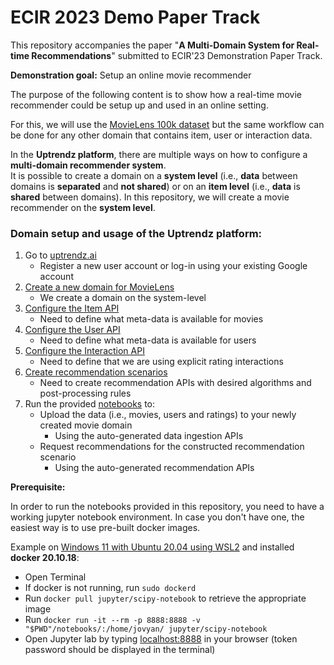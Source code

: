 # ECIR 2023 Demo Paper Track

This repository accompanies the paper 
"**A Multi-Domain System for Real-time Recommendations**" 
submitted to ECIR'23 Demonstration Paper Track.

**Demonstration goal:** Setup an online movie recommender


The purpose of the following content is to show how a real-time movie recommender could be setup up and used in an online setting. 

For this, we will use the [MovieLens 100k dataset](http://files.grouplens.org/datasets/movielens/ml-100k/) but the same 
workflow can be done for any other 
domain that contains item, user or interaction data.

In the **Uptrendz platform**, there are multiple ways on how to configure a **multi-domain recommender system**. <br/>
It is possible to create a domain on a **system level** (i.e., **data** between domains is **separated** and **not shared**) or on an **item level** (i.e., **data** is **shared** between domains). 
In this repository, we will create a movie recommender on the **system level**.

### Domain setup and usage of the Uptrendz platform:
1. Go to [uptrendz.ai](http://uptrendz.ai)
   * Register a new user account or log-in using your existing Google account
2. [Create a new domain for MovieLens](create_domain.md)
   * We create a domain on the system-level
3. [Configure the Item API](configure_item_data.md)
   * Need to define what meta-data is available for movies
4. [Configure the User API](configure_user_data.md)
   * Need to define what meta-data is available for users
5. [Configure the Interaction API](configure_interactions_data.md)
   * Need to define that we are using explicit rating interactions
6. [Create recommendation scenarios](configure_reco_scenarios.md) 
   * Need to create recommendation APIs with desired algorithms and post-processing rules 
7. Run the provided [notebooks](notebooks/) to:
    * Upload the data (i.e., movies, users and ratings) to your newly created movie domain
        * Using the auto-generated data ingestion APIs
    * Request recommendations for the constructed recommendation scenario
        * Using the auto-generated recommendation APIs  

**Prerequisite:**

In order to run the notebooks provided in this repository, you need to have a working jupyter notebook environment.
In case you don't have one, the easiest way is to use pre-built docker images.

Example on [Windows 11 with Ubuntu 20.04 using WSL2](https://ubuntu.com/tutorials/install-ubuntu-on-wsl2-on-windows-11-with-gui-support#1-overview) and installed **docker 20.10.18**:
* Open Terminal
* If docker is not running, run `sudo dockerd`
* Run `docker pull jupyter/scipy-notebook` to retrieve the appropriate image
* Run `docker run -it --rm -p 8888:8888 -v "$PWD"/notebooks/:/home/jovyan/ jupyter/scipy-notebook`
* Open Jupyter lab by typing [localhost:8888](localhost:8888) in your browser (token password should be displayed in the terminal)
